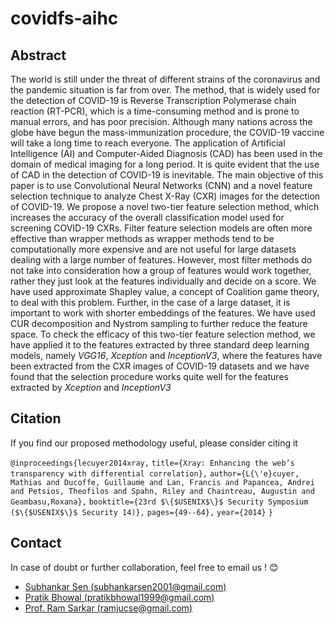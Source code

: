 # covidfs-aihc
## Abstract
The world is still under the threat of different strains of the coronavirus and the pandemic situation is far from over. The method, that is widely used for the detection of COVID-19 is Reverse Transcription Polymerase chain reaction (RT-PCR), which is a time-consuming method and is prone to manual errors, and has poor precision. Although many nations across the globe have begun the mass-immunization procedure, the COVID-19 vaccine will take a long time to reach everyone. The application of Artificial Intelligence (AI) and Computer-Aided Diagnosis (CAD) has been used in the domain of medical imaging for a long period. It is quite evident that the use of CAD in the detection of COVID-19 is inevitable. The main objective of this paper is to use Convolutional Neural Networks (CNN) and a novel feature selection technique to analyze Chest X-Ray (CXR) images for the detection of COVID-19. We propose a novel two-tier feature selection method, which increases the accuracy of the overall classification model used for screening COVID-19 CXRs. Filter feature selection models are often more effective than wrapper methods as wrapper methods tend to be computationally more expensive and are not useful for large datasets dealing with a large number of features. However, most filter methods do not take into consideration how a group of features would work together, rather they just look at the features individually and decide on a score. We have used approximate Shapley value, a concept of Coalition game theory, to deal with this problem. Further, in the case of a large dataset, it is important to work with shorter embeddings of the features. We have used CUR decomposition and Nystrom sampling to further reduce the feature space. To check the efficacy of this two-tier feature selection method, we have applied it to the features extracted by three standard deep learning models, namely *VGG16*, *Xception* and *InceptionV3*, where the features have been extracted from the CXR images of COVID-19 datasets and we have found that the selection procedure works quite well for the features extracted by *Xception* and *InceptionV3*

## Citation
If you find our proposed methodology useful, please consider citing it

`@inproceedings{lecuyer2014xray,`
  `title={Xray: Enhancing the web’s transparency with differential correlation},`
  `author={L{\'e}cuyer, Mathias and Ducoffe, Guillaume and Lan, Francis and Papancea, Andrei and Petsios, Theofilos and Spahn, Riley and Chaintreau, Augustin and Geambasu,Roxana},`
  `booktitle={23rd $\{$USENIX$\}$ Security Symposium ($\{$USENIX$\}$ Security 14)},`
  `pages={49--64},`
  `year={2014}`
`}`

## Contact
In case of doubt or further collaboration, feel free to email us ! 😊
- [Subhankar Sen (subhankarsen2001@gmail.com) ](mailto:subhankarsen2001@gmail.com)
- [Pratik Bhowal (pratikbhowal1999@gmail.com)](mailto:pratikbhowal1999@gmail.com)
- [Prof. Ram Sarkar (ramjucse@gmail.com)](mailto:ramjucse@gmail.com)
